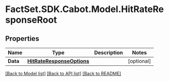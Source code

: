 # FactSet.SDK.Cabot.Model.HitRateResponseRoot

## Properties

Name | Type | Description | Notes
------------ | ------------- | ------------- | -------------
**Data** | [**HitRateResponseOptions**](HitRateResponseOptions.md) |  | [optional] 

[[Back to Model list]](../README.md#documentation-for-models) [[Back to API list]](../README.md#documentation-for-api-endpoints) [[Back to README]](../README.md)

